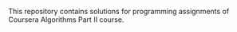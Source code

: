 This repository contains solutions for programming assignments of Coursera Algorithms Part II course.